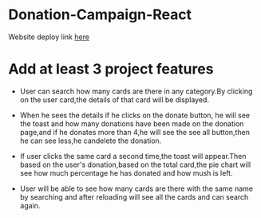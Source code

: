 # Donation-Campaign-React
Website deploy link [here](https://adamant-turn.surge.sh/)
# Add at least 3 project features

* User can search how many cards are there in any category.By clicking on the user card,the details of that card will be displayed.

* When he sees the details if he clicks on the donate button, he will see the toast and how many donations have been made on the donation page,and if he donates more than 4,he will see the see all button,then he can see less,he candelete the donation.

* If user clicks the same card a second time,the toast will appear.Then based on the user's donation,based on the total card,the pie chart will see how much percentage he has donated and how mush is left.

* User will be able to see how many cards are there with the same name by searching and after reloading will see all the cards and can search again. 

